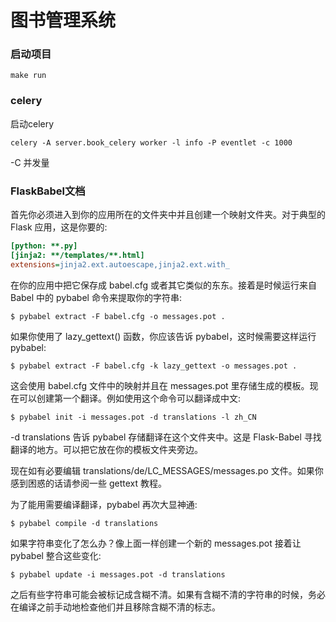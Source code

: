 # 图书管理系统


### 启动项目

```shell
make run
```


### celery

启动celery

```shell
celery -A server.book_celery worker -l info -P eventlet -c 1000
```
-C  并发量


### FlaskBabel文档

首先你必须进入到你的应用所在的文件夹中并且创建一个映射文件夹。对于典型的 Flask 应用，这是你要的:
```cfg
[python: **.py]
[jinja2: **/templates/**.html]
extensions=jinja2.ext.autoescape,jinja2.ext.with_
```
在你的应用中把它保存成 babel.cfg 或者其它类似的东东。接着是时候运行来自 Babel 中的 pybabel 命令来提取你的字符串:
```shell
$ pybabel extract -F babel.cfg -o messages.pot .
```
如果你使用了 lazy_gettext() 函数，你应该告诉 pybabel，这时候需要这样运行 pybabel:
```shell
$ pybabel extract -F babel.cfg -k lazy_gettext -o messages.pot .
```
这会使用 babel.cfg 文件中的映射并且在 messages.pot 里存储生成的模板。现在可以创建第一个翻译。例如使用这个命令可以翻译成中文:
```shell
$ pybabel init -i messages.pot -d translations -l zh_CN
```
-d translations 告诉 pybabel 存储翻译在这个文件夹中。这是 Flask-Babel 寻找翻译的地方。可以把它放在你的模板文件夹旁边。

现在如有必要编辑 translations/de/LC_MESSAGES/messages.po 文件。如果你感到困惑的话请参阅一些 gettext 教程。

为了能用需要编译翻译，pybabel 再次大显神通:
```shell
$ pybabel compile -d translations
```
如果字符串变化了怎么办？像上面一样创建一个新的 messages.pot 接着让 pybabel 整合这些变化:

```shell
$ pybabel update -i messages.pot -d translations
```
之后有些字符串可能会被标记成含糊不清。如果有含糊不清的字符串的时候，务必在编译之前手动地检查他们并且移除含糊不清的标志。